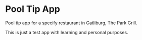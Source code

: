 # Pool Tip App

Pool tip app for a specify restaurant in Gatliburg, The Park Grill. 

This is just a test app with learning and personal purposes. 
